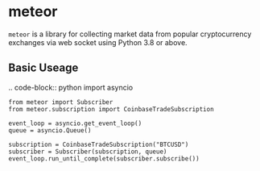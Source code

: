 # meteor

``meteor`` is a library for collecting market data from popular cryptocurrency exchanges via web socket using Python 3.8 or above.

Basic Useage
------------

.. code-block:: python
    import asyncio

    from meteor import Subscriber
    from meteor.subscription import CoinbaseTradeSubscription

    event_loop = asyncio.get_event_loop()
    queue = asyncio.Queue()

    subscription = CoinbaseTradeSubscription("BTCUSD")
    subscriber = Subscriber(subscription, queue)
    event_loop.run_until_complete(subscriber.subscribe())

